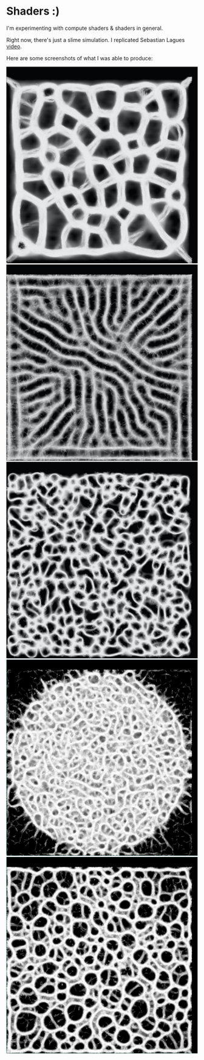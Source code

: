 # Shaders :)

I'm experimenting with compute shaders &amp; shaders in general.

Right now, there's just a slime simulation. I replicated Sebastian Lagues [video](https://www.youtube.com/watch?v=X-iSQQgOd1A).

Here are some screenshots of what I was able to produce:

![Screenshot 1](img/slime-1.png)
![Screenshot 2](img/slime-2.png)
![Screenshot 3](img/slime-3.png)
![Screenshot 4](img/slime-4.png)
![Screenshot 5](img/slime-5.png)
